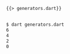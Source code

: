 <!--
title: Generators
-->

<pre>
<code class="hljs dart">{{> generators.dart}}
</code>
</pre>

```bash
$ dart generators.dart
6
4
2
0
```

